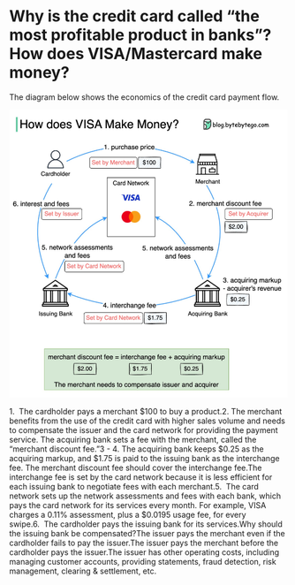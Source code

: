 # Why is the credit card called “the most profitable product in banks”? How does VISA/Mastercard make money?

The diagram below shows the economics of the credit card payment flow.<p>
  <img src="../images/how does visa makes money.jpg" style="width: 640px" />
</p>
1.&nbsp;&nbsp;The cardholder pays a merchant $100 to buy a product.2.&nbsp;The merchant benefits from the use of the credit card with higher sales volume and needs to compensate the issuer and the card network for providing the payment service. The acquiring bank sets a fee with the merchant, called the “merchant discount fee.”3 - 4. The acquiring bank keeps $0.25 as the acquiring markup, and $1.75 is paid to the issuing bank as the interchange fee. The merchant discount fee should cover the interchange fee.The interchange fee is set by the card network because it is less efficient for each issuing bank to negotiate fees with each merchant.5.&nbsp;&nbsp;The card network sets up the network assessments and fees with each bank, which pays the card network for its services every month. For example, VISA charges a 0.11% assessment, plus a $0.0195 usage fee, for every swipe.6.&nbsp;&nbsp;The cardholder pays the issuing bank for its services.Why should the issuing bank be compensated?The issuer pays the merchant even if the cardholder fails to pay the issuer.The issuer pays the merchant before the cardholder pays the issuer.The issuer has other operating costs, including managing customer accounts, providing statements, fraud detection, risk management, clearing & settlement, etc.